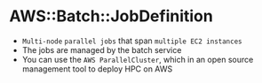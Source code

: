 # AWS::Batch::JobDefinition

- `Multi-node` `parallel jobs` that span `multiple EC2 instances`
- The jobs are managed by the batch service
- You can use the `AWS ParallelCluster`, which in an open source management tool to deploy HPC on AWS
